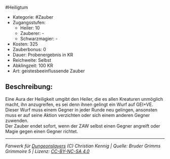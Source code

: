 #Heiligtum  
- Kategorie: #Zauber  
- Zugangsstufen:  
  - Heiler: 10  
  - Zauberer: -  
  - Schwarzmagier: -  
- Kosten: 325  
- Zauberbonus: 0  
- Dauer: Probenergebnis in KR  
- Reichweite: Selbst  
- Abklingzeit: 100 KR  
- Art: geistesbeeinflussende Zauber     

## Beschreibung:
Eine Aura der Heiligkeit umgibt den Heiler, die es allen Kreaturen unmöglich macht, ihn anzugreifen, es sei denn ihnen gelingt ein Wurf auf GEI+VE.<br>Dieser Wurf muss einem Gegner in jeder Runde neu gelingen, ansonsten muss er auf seine Aktion verzichten oder sich einem anderen Gegner zuwenden.<br>Der Zauber endet sofort, wenn der ZAW selbst einen Gegner angreift oder Magie gegen einen Gegner richtet.


___
*Fanwerk für [Dungeonslayers](https://www.dungeonslayers.net/) (C) Christian Kennig | Quelle: Bruder Grimms Grimmoire 5 | Lizenz: [CC-BY-NC-SA 4.0](https://creativecommons.org/licenses/by-nc-sa/4.0/deed.de)*